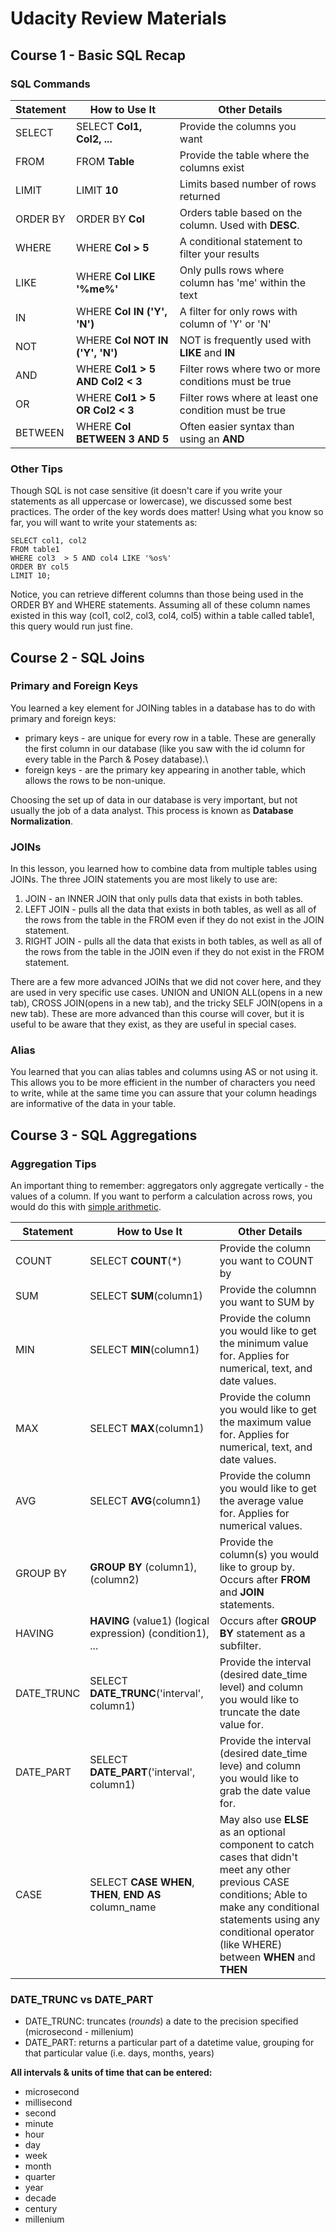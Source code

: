 # Udacity Review Materials
## Course 1 - Basic SQL Recap
### SQL Commands

| Statement  | How to Use It | Other Details |
| ------------- | ------------- | ------------- |
| SELECT | SELECT **Col1, Col2, ...** | Provide the columns you want |
| FROM | FROM **Table** | Provide the table where the columns exist |
| LIMIT | LIMIT **10** | Limits based number of rows returned |
| ORDER BY | ORDER BY **Col** | Orders table based on the column. Used with **DESC**. |
| WHERE | WHERE **Col > 5** | A conditional statement to filter your results |
| LIKE | WHERE **Col LIKE '%me%'** | Only pulls rows where column has 'me' within the text |
| IN | WHERE **Col IN ('Y', 'N')** | A filter for only rows with column of 'Y' or 'N' |
| NOT | WHERE **Col NOT IN ('Y', 'N')**  | NOT is frequently used with **LIKE** and **IN** |
| AND | WHERE **Col1 > 5 AND Col2 < 3** | Filter rows where two or more conditions must be true |
| OR | WHERE **Col1 > 5 OR Col2 < 3** | Filter rows where at least one condition must be true |
| BETWEEN | WHERE **Col BETWEEN 3 AND 5** | Often easier syntax than using an **AND** |

### Other Tips
Though SQL is not case sensitive (it doesn't care if you write your statements as all uppercase or lowercase), we discussed some best practices. The order of the key words does matter! Using what you know so far, you will want to write your statements as:

```
SELECT col1, col2
FROM table1
WHERE col3  > 5 AND col4 LIKE '%os%'
ORDER BY col5
LIMIT 10;
```

Notice, you can retrieve different columns than those being used in the ORDER BY and WHERE statements. Assuming all of these column names existed in this way (col1, col2, col3, col4, col5) within a table called table1, this query would run just fine.

## Course 2 - SQL Joins
### Primary and Foreign Keys

You learned a key element for JOINing tables in a database has to do with primary and foreign keys:

- primary keys - are unique for every row in a table. These are generally the first column in our database (like you saw with the id column for every table in the Parch & Posey database).\
- foreign keys - are the primary key appearing in another table, which allows the rows to be non-unique.

Choosing the set up of data in our database is very important, but not usually the job of a data analyst. This process is known as **Database Normalization**.

### JOINs
In this lesson, you learned how to combine data from multiple tables using JOINs. The three JOIN statements you are most likely to use are:

1. JOIN - an INNER JOIN that only pulls data that exists in both tables.
2. LEFT JOIN - pulls all the data that exists in both tables, as well as all of the rows from the table in the FROM even if they do not exist in the JOIN statement.
3. RIGHT JOIN - pulls all the data that exists in both tables, as well as all of the rows from the table in the JOIN even if they do not exist in the FROM statement.

There are a few more advanced JOINs that we did not cover here, and they are used in very specific use cases. UNION and UNION ALL(opens in a new tab), CROSS JOIN(opens in a new tab), and the tricky SELF JOIN(opens in a new tab). These are more advanced than this course will cover, but it is useful to be aware that they exist, as they are useful in special cases.

### Alias
You learned that you can alias tables and columns using AS or not using it. This allows you to be more efficient in the number of characters you need to write, while at the same time you can assure that your column headings are informative of the data in your table.

## Course 3 - SQL Aggregations

### Aggregation Tips

An important thing to remember: aggregators only aggregate vertically - the values of a column. If you want to perform a calculation across rows, you would do this with [simple arithmetic](https://mode.com/sql-tutorial/sql-operators#arithmetic-in-sql).

| Statement  | How to Use It | Other Details |
| ------------- | ------------- | ------------- |
| COUNT | SELECT **COUNT**(*) | Provide the column you want to COUNT by |
| SUM | SELECT **SUM**(column1) | Provide the columnn you want to SUM by |
| MIN | SELECT **MIN**(column1) | Provide the column you would like to get the minimum value for. Applies for numerical, text, and date values. |
| MAX | SELECT **MAX**(column1) | Provide the column you would like to get the maximum value for. Applies for numerical, text, and date values. |
| AVG | SELECT **AVG**(column1) | Provide the column you would like to get the average value for. Applies for numerical values. |
| GROUP BY | **GROUP BY** (column1), (column2) | Provide the column(s) you would like to group by. Occurs after **FROM** and **JOIN** statements. |
| HAVING | **HAVING** (value1) (logical expression) (condition1), ... | Occurs after **GROUP BY** statement as a subfilter. |
| DATE_TRUNC | SELECT **DATE_TRUNC**('interval', column1) | Provide the interval (desired date_time level) and column you would like to truncate the date value for. |
| DATE_PART | SELECT **DATE_PART**('interval', column1) | Provide the interval (desired date_time leve) and column you would like to grab the date value for. |
| CASE | SELECT **CASE** **WHEN**, **THEN**, **END AS** column_name | May also use **ELSE** as an optional component to catch cases that didn't meet any other previous CASE conditions; Able to make any conditional statements using any conditional operator (like WHERE) between **WHEN** and **THEN** |

### DATE_TRUNC vs DATE_PART
- DATE_TRUNC: truncates (*rounds*) a date to the precision specified (microsecond - millenium)
- DATE_PART: returns a particular part of a datetime value, grouping for that particular value (i.e. days, months, years)

**All intervals & units of time that can be entered:** 
- microsecond
- millisecond
- second
- minute
- hour
- day
- week
- month
- quarter
- year
- decade
- century
- millenium
